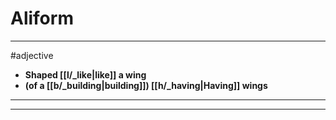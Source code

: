 # Aliform
---
#adjective
- **Shaped [[l/_like|like]] a wing**
- **(of a [[b/_building|building]]) [[h/_having|Having]] wings**
---
---
